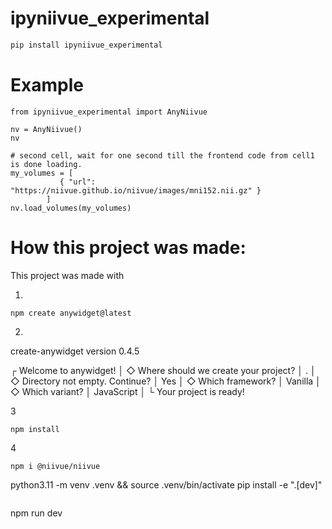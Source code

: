# ipyniivue_experimental

```sh
pip install ipyniivue_experimental
```

# Example

```
from ipyniivue_experimental import AnyNiivue

nv = AnyNiivue()
nv
```


```
# second cell, wait for one second till the frontend code from cell1 is done loading.
my_volumes = [
           { "url": "https://niivue.github.io/niivue/images/mni152.nii.gz" }
        ]
nv.load_volumes(my_volumes)
```


# How this project was made:

This project was made with 


1.
```
npm create anywidget@latest
```
2.


create-anywidget version 0.4.5

┌  Welcome to anywidget!
│
◇  Where should we create your project?
│  .
│
◇  Directory not empty. Continue?
│  Yes
│
◇  Which framework?
│  Vanilla
│
◇  Which variant?
│  JavaScript
│
└  Your project is ready!


3

```
npm install
```

4
```
npm i @niivue/niivue
```

python3.11 -m venv .venv && source .venv/bin/activate
pip install -e ".[dev]" 
```

```
npm run dev
```
